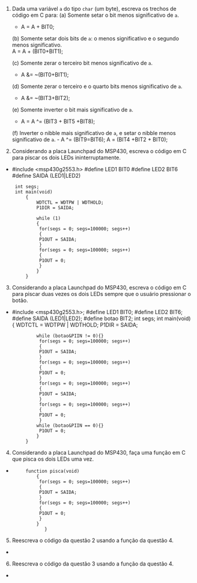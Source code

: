 1. Dada uma variável `a` do tipo `char` (um byte), escreva os trechos de código em C para:
	(a) Somente setar o bit menos significativo de `a`.
	 - A = A + BIT0; 
	 
	(b) Somente setar dois bits de `a`: o menos significativo e o segundo menos significativo.	
	   A = A + (BIT0+BIT1);
	   
	(c) Somente zerar o terceiro bit menos significativo de `a`.
	 - A &= ~(BIT0+BIT1);
	 
	(d) Somente zerar o terceiro e o quarto bits menos significativo de `a`.
	 - A &= ~(BIT3+BIT2);
	 
	(e) Somente inverter o bit mais significativo de `a`.
	 - A = A ^= (BIT3 + BIT5 +BIT8);
	 
	(f) Inverter o nibble mais significativo de `a`, e setar o nibble menos significativo de `a`. 
         - A ^= (BIT9=BIT6);
	   A = (BIT4 +BIT2 + BIT0);
	   
2. Considerando a placa Launchpad do MSP430, escreva o código em C para piscar os dois LEDs ininterruptamente.
 - 
 	#include <msp430g2553.h>
	#define LED1 BIT0
	#define LED2 BIT6
	#define SAIDA (LED1|LED2)
	
		int segs;
		int main(void)
			{
				WDTCTL = WDTPW | WDTHOLD;
				P1DIR = SAIDA;
				
				while (1)
				{
				 for(segs = 0; segs=100000; segs++)
				 {
				 P1OUT = SAIDA;	
				 }
				 for(segs = 0; segs=100000; segs++)
				 {
				 P1OUT = 0;
				 }
				}
			}
			
3. Considerando a placa Launchpad do MSP430, escreva o código em C para piscar duas vezes os dois LEDs sempre que o usuário pressionar o botão.
 -
 	#include <msp430g2553.h>;
	#define LED1 BIT0;
	#define LED2 BIT6;
	#define SAIDA (LED1|LED2);
	#define botao BIT2;	
		int segs;
		int main(void)
			{
				WDTCTL = WDTPW | WDTHOLD;
				P1DIR = SAIDA;
				
				while (botao&PIIN != 0){}
				 for(segs = 0; segs=100000; segs++)
				 {
				 P1OUT = SAIDA;	
				 }
				 for(segs = 0; segs=100000; segs++)
				 {
				 P1OUT = 0;
				 }
				 for(segs = 0; segs=100000; segs++)
				 {
				 P1OUT = SAIDA;	
				 }
				 for(segs = 0; segs=100000; segs++)
				 {
				 P1OUT = 0;
				 }
				while (botao&PIIN == 0){}
				 P1OUT = 0;
				}
			}
4. Considerando a placa Launchpad do MSP430, faça uma função em C que pisca os dois LEDs uma vez.
 - 			function pisca(void)
				{
				 for(segs = 0; segs=100000; segs++)
				 {
				 P1OUT = SAIDA;	
				 }
				 for(segs = 0; segs=100000; segs++)
				 {
				 P1OUT = 0;
				 }
				}
			       }
 	
5. Reescreva o código da questão 2 usando a função da questão 4.
 -
6. Reescreva o código da questão 3 usando a função da questão 4.
 -
